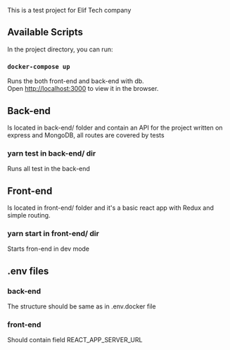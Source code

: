 This is a test project for Elif Tech company

## Available Scripts

In the project directory, you can run:

### `docker-compose up`

Runs the both front-end and back-end with db.<br>
Open [http://localhost:3000](http://localhost:3000) to view it in the browser.

## Back-end 

Is located in back-end/ folder and contain an API for the project written on express and MongoDB, all routes are covered by tests

### yarn test in back-end/ dir

Runs all test in the back-end

## Front-end 

Is located in front-end/ folder and it's a basic react app with Redux and simple routing.

### yarn start in front-end/ dir

Starts fron-end in dev mode

## .env files

### back-end
The structure should be same as in .env.docker file

### front-end
Should contain field REACT_APP_SERVER_URL

